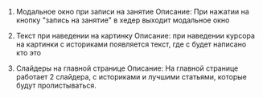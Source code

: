 1. Модальное окно при записи на занятие
Описание: При нажатии на кнопку "запись на занятие" в хедер выходит модальное окно

2. Текст при наведении на картинку
Описание: при наведении курсора на картинки с историками появляется текст, где с будет написано кто это

3. Слайдеры на главной странице
Описание: На главной странице работает 2 слайдера, с историками и лучшими статьями, которые будут пролистываться.